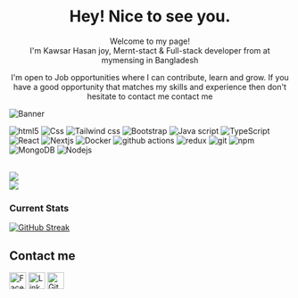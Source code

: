 <h1 align='center'>Hey! Nice to see you.</h1>


<p align='center'>Welcome to my page! </br> I'm Kawsar Hasan joy, Mernt-stact & Full-stack developer from at mymensing in Bangladesh </p>
<p align='center'>I'm open to Job opportunities where I can contribute, learn and grow. If you have a good opportunity that matches my skills and experience then don't hesitate to contact me contact me </p>
<p><img alt="Banner" src="https://dev-sandbox-v1.s3.amazonaws.com/tukilogic/mern_000b887204.jpeg" /></p>
<p>
  <img alt="html5" src="https://img.shields.io/badge/-HTML5-CB3837?style=flat-square&logo=html5&logoColor=white" />
  <img alt="Css" src="https://img.shields.io/badge/-Css-E34F26?style=flat-square&logo=css5&logoColor=white" />
  <img alt="Tailwind css" src="https://img.shields.io/badge/-Tailwind-45b8d8?style=flat-square&logo=tailwindcss&logoColor=white" />
  <img alt="Bootstrap" src="https://img.shields.io/badge/-Bootstrap-E34F26?style=flat-square&logo=bootstrap&logoColor=white" />
  <img alt="Java script" src="https://img.shields.io/badge/-javascript-E34F26?style=flat-square&logo=javascript&logoColor=white" />
  <img alt="TypeScript" src="https://img.shields.io/badge/-TypeScript-007ACC?style=flat-square&logo=typescript&logoColor=white" />
  <img alt="React" src="https://img.shields.io/badge/-React-45b8d8?style=flat-square&logo=react&logoColor=white" />
  <img alt="Nextjs" src="https://img.shields.io/badge/-Next.js-000?style=flat-square&logo=next.js&logoColor=white" />
  <img alt="Docker" src="https://img.shields.io/badge/-Docker-46a2f1?style=flat-square&logo=docker&logoColor=white" />
  <img alt="github actions" src="https://img.shields.io/badge/-Github_Actions-2088FF?style=flat-square&logo=github-actions&logoColor=white" />
  <img alt="redux" src="https://img.shields.io/badge/-Redux-764ABC?style=flat-square&logo=redux&logoColor=white" />
  <img alt="git" src="https://img.shields.io/badge/-Git-F05032?style=flat-square&logo=git&logoColor=white" />
  <img alt="npm" src="https://img.shields.io/badge/-NPM-CB3837?style=flat-square&logo=npm&logoColor=white" />
  <img alt="MongoDB" src="https://img.shields.io/badge/-MongoDB-13aa52?style=flat-square&logo=mongodb&logoColor=white" />
  <img alt="Nodejs" src="https://img.shields.io/badge/-Nodejs-43853d?style=flat-square&logo=Node.js&logoColor=white" />
</p>
<br />


<img src="https://github-readme-stats.vercel.app/api/top-langs/?username=kawsarhasanjoy1"/>


<div >
   <div>
     <img src="https://github-readme-stats.vercel.app/api?username=kawsarhasanjoy1"/>
   </div>
  <h3>Current Stats</h3>
   <div>
      <a  href="https://git.io/streak-stats"><img src="https://streak-stats.demolab.com?user=kawsarhasanjoy1&theme=monokai-metallian&hide_border=true&border_radius=1&type=png" 
      alt="GitHub Streak" /></a>
  </div>
</div>

<h2>Contact me</h2>
<a color='white' href="https://web.facebook.com/profile.php?viewas=100000686899395&id=100071110307696" target="_blank"><img src="https://raw.githubusercontent.com/arturssmirnovs/arturssmirnovs/master/fb.png" alt="Facebook" width="30"></a>
<a src="https://raw.githubusercontent.com/arturssmirnovs/arturssmirnovs/master/fb.png" alt="Facebook" width="30"></a>
<a href="https://www.linkedin.com/in/alhabib55/" target="_blank"><img src="https://raw.githubusercontent.com/arturssmirnovs/arturssmirnovs/master/in.png" alt="LinkedIn" width="30"></a>
<a href="https://github.com/alhabib5565" target="_blank"><img src="https://raw.githubusercontent.com/arturssmirnovs/arturssmirnovs/master/git.png" alt="GitHub" width="30"></a>
